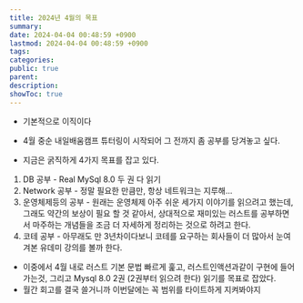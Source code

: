 ```yaml
---
title: 2024년 4월의 목표
summary: 
date: 2024-04-04 00:48:59 +0900
lastmod: 2024-04-04 00:48:59 +0900
tags: 
categories: 
public: true
parent: 
description: 
showToc: true
---
```


- 기본적으로 이직이다

- 4월 중순 내일배움캠프 튜터링이 시작되어 그 전까지 좀 공부를 당겨놓고 싶다.

- 지금은 굵직하게 4가지 목표를 잡고 있다.

1. DB 공부 - Real MySql 8.0 두 권 다 읽기
2. Network 공부 - 정말 필요한 만큼만, 항상 네트워크는 지루해...
3. 운영체제등의 공부 - 원래는 운영체제 아주 쉬운 세가지 이야기를 읽으려고 했는데, 그래도 약간의 보상이 필요 할 것 같아서, 상대적으로 재미있는 러스트를 공부하면서 마주하는 개념들을 조금 더 자세하게 정리하는 것으로 하려고 한다.
4. 코테 공부 - 아무래도 만 3년차이다보니 코테를 요구하는 회사들이 더 많아서 눈여겨본 유데미 강의를 볼까 한다.


- 이중에서 4월 내로 러스트 기본 문법 빠르게 훑고, 러스트인액션과같이 구현에 들어가는것, 그리고 Mysql 8.0 2권 (2권부터 읽으려 한다) 읽기를 목표로 잡았다.
- 월간 회고를 결국 쓸거니까 이번달에는 꼭 범위를 타이트하게 지켜봐야지
